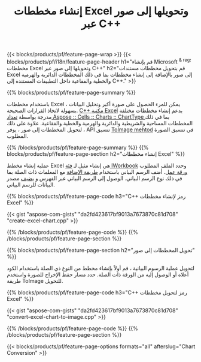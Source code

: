 ﻿---
title: إنشاء مخططات Excel وتحويلها إلى صور عبر C++
url: /ar/cpp/chart/
description: C++ شفرة المصدر لرسم وتحويل مخطط أو رسم تخطيطي في Microsoft Excel باستخدام C++ Library
---
{{< blocks/products/pf/feature-page-wrap >}}
{{< blocks/products/pf/i18n/feature-page-header h1="قم بإنشاء Microsoft <sup> & reg؛ </sup> مخططات Excel وتحويلها إلى صور عبر C++" h2="قم بتحويل مخططات مستندات Excel إلى صور بالإضافة إلى إنشاء مخططات بما في ذلك المخططات الدائرية والهرمية والخطية والفقاعية داخل التطبيقات المستندة إلى C++." >}}

{{% blocks/products/pf/feature-page-summary %}}

باستخدام مخططات Excel ، يمكن للمرء الحصول على صورة أكبر وتحليل البيانات بسهولة لاتخاذ القرارات الصحيحة. [C++ مكتبة Excel](/cells/cpp/) يدعم إنشاء مخططات مختلفة مدرجة بواسطة [تعداد Aspose :: Cells :: Charts :: ChartType
](https://reference.aspose.com/cells/cpp/namespace/aspose.cells.charts#a2f17e69bcefc754569019185d0621b70) بما في ذلك المخططات المساحية والشريطية والدائرية والهرمية والخطية والفقاعية. علاوة على ذلك ، لتحويل المخططات إلى صور ، يوفر API تنسيق [ToImage mehtod](https://reference.aspose.com/cells/cpp/class/aspose.cells.charts.i_sparkline#a28d76dd585c48366e1657f2982722ddb) في تنسيق الصورة المطلوب.

{{% /blocks/products/pf/feature-page-summary %}}
{{% blocks/products/pf/feature-page-section h2="إنشاء مخططات Excel" %}}

عملية إنشاء مخطط Excel هي إنشاء مثيل لـ [فئة IWorkbook](https://reference.aspose.com/cells/cpp/class/aspose.cells.i_workbook) وحدد الملف المطلوب [ورقة عمل](https://reference.aspose.com/cells/cpp/class/aspose.cells.i_worksheet_collection#a5574d624796043233420d0e0459ccc43). أضف الرسم البياني باستخدام [طريقة الإضافة](https://reference.aspose.com/cells/cpp/class/aspose.cells.charts.i_chart_collection#ab7e8cce835c251a4682605299a6aa068) مع المعلمات ذات الصلة بما في ذلك نوع الرسم البياني. الوصول إلى الرسم البياني عبر الفهرس و [يضيف](https://reference.aspose.com/cells/cpp/class/aspose.cells.charts.i_series_collection#a8f4dc4d883f32f65b1fb673e2aa7862f) مصدر البيانات للرسم البياني.

{{% blocks/products/pf/feature-page-code h3="C++ رمز لإنشاء مخططات Excel" %}}

{{< gist "aspose-com-gists" "da2fd423617bf9013a7673870c81d708" "create-excel-chart.cpp" >}}

{{% /blocks/products/pf/feature-page-code %}}
{{% /blocks/products/pf/feature-page-section %}}

{{% blocks/products/pf/feature-page-section h2="تحويل المخططات إلى صور" %}}


لتحويل عملية الرسوم البيانية ، قم أولاً بإنشاء مخطط من النوع ذي الصلة باستخدام الكود أعلاه أو الوصول إليه من الورقة ذات الصلة. حدد مسار حفظ الإخراج للصورة واستخدم طريقة ToImage للتحويل.

 
{{% blocks/products/pf/feature-page-code h3="C++ رمز لتحويل مخططات Excel" %}}

{{< gist "aspose-com-gists" "da2fd423617bf9013a7673870c81d708" "convert-excel-chart-to-image.cpp" >}}

{{% /blocks/products/pf/feature-page-code %}}
{{% /blocks/products/pf/feature-page-section %}}

{{< blocks/products/pf/feature-page-options formats="all" afterslug="Chart Conversion" >}}